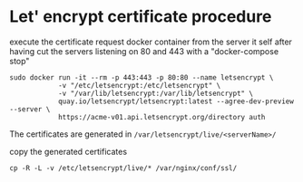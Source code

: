 # Let' encrypt certificate procedure

execute the certificate request docker container from the server it self after having cut the servers 
listening on 80 and 443 with a "docker-compose stop"

```
sudo docker run -it --rm -p 443:443 -p 80:80 --name letsencrypt \
            -v "/etc/letsencrypt:/etc/letsencrypt" \
            -v "/var/lib/letsencrypt:/var/lib/letsencrypt" \
            quay.io/letsencrypt/letsencrypt:latest --agree-dev-preview --server \
            https://acme-v01.api.letsencrypt.org/directory auth
```

The certificates are generated in `/var/letsencrypt/live/<serverName>/`  

copy the generated certificates

```
cp -R -L -v /etc/letsencrypt/live/* /var/nginx/conf/ssl/
```
